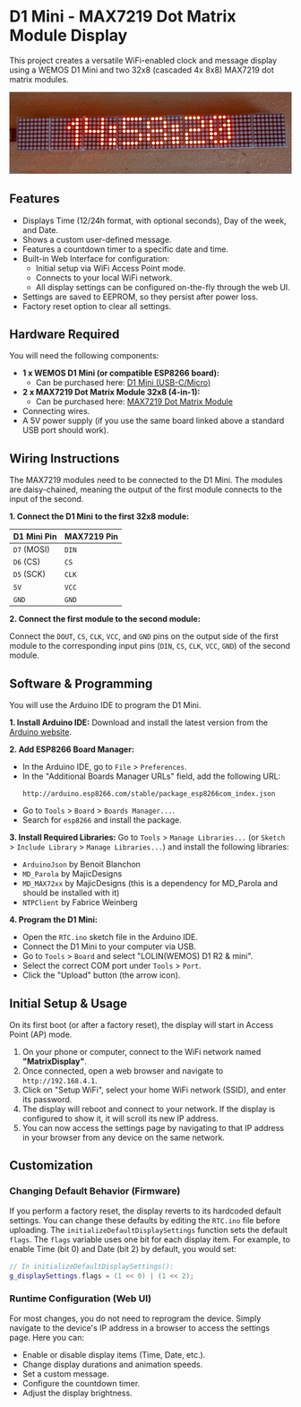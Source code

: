 # D1 Mini - MAX7219 Dot Matrix Module Display

This project creates a versatile WiFi-enabled clock and message display using a WEMOS D1 Mini and two 32x8 (cascaded 4x 8x8) MAX7219 dot matrix modules.

![GPIO Pin Out](D1%20Mini%20-%20MAX7219%20Dot%20Matrix%20Module%20Display.png)

## Features

*   Displays Time (12/24h format, with optional seconds), Day of the week, and Date.
*   Shows a custom user-defined message.
*   Features a countdown timer to a specific date and time.
*   Built-in Web Interface for configuration:
    *   Initial setup via WiFi Access Point mode.
    *   Connects to your local WiFi network.
    *   All display settings can be configured on-the-fly through the web UI.
*   Settings are saved to EEPROM, so they persist after power loss.
*   Factory reset option to clear all settings.

## Hardware Required

You will need the following components:

*   **1 x WEMOS D1 Mini (or compatible ESP8266 board):**
    *   Can be purchased here: [D1 Mini (USB-C/Micro)](https://www.aliexpress.com/item/1005007364969950.html)
*   **2 x MAX7219 Dot Matrix Module 32x8 (4-in-1):**
    *   Can be purchased here: [MAX7219 Dot Matrix Module](https://www.aliexpress.com/item/1005008005112441.html)
*   Connecting wires.
*   A 5V power supply (if you use the same board linked above a standard USB port should work).

## Wiring Instructions

The MAX7219 modules need to be connected to the D1 Mini. The modules are daisy-chained, meaning the output of the first module connects to the input of the second.

**1. Connect the D1 Mini to the first 32x8 module:**

| D1 Mini Pin | MAX7219 Pin |
| :---------- | :---------- |
| `D7` (MOSI) | `DIN`       |
| `D6` (CS)   | `CS`        |
| `D5` (SCK)  | `CLK`       |
| `5V`        | `VCC`       |
| `GND`       | `GND`       |

**2. Connect the first module to the second module:**

Connect the `DOUT`, `CS`, `CLK`, `VCC`, and `GND` pins on the output side of the first module to the corresponding input pins (`DIN`, `CS`, `CLK`, `VCC`, `GND`) of the second module.

## Software & Programming

You will use the Arduino IDE to program the D1 Mini.

**1. Install Arduino IDE:**
Download and install the latest version from the [Arduino website](https://www.arduino.cc/en/software).

**2. Add ESP8266 Board Manager:**
*   In the Arduino IDE, go to `File` > `Preferences`.
*   In the "Additional Boards Manager URLs" field, add the following URL:
    ```
    http://arduino.esp8266.com/stable/package_esp8266com_index.json
    ```
*   Go to `Tools` > `Board` > `Boards Manager...`.
*   Search for `esp8266` and install the package.

**3. Install Required Libraries:**
Go to `Tools` > `Manage Libraries...` (or `Sketch` > `Include Library` > `Manage Libraries...`) and install the following libraries:
*   `ArduinoJson` by Benoit Blanchon
*   `MD_Parola` by MajicDesigns
*   `MD_MAX72xx` by MajicDesigns (this is a dependency for MD_Parola and should be installed with it)
*   `NTPClient` by Fabrice Weinberg

**4. Program the D1 Mini:**
*   Open the `RTC.ino` sketch file in the Arduino IDE.
*   Connect the D1 Mini to your computer via USB.
*   Go to `Tools` > `Board` and select "LOLIN(WEMOS) D1 R2 & mini".
*   Select the correct COM port under `Tools` > `Port`.
*   Click the "Upload" button (the arrow icon).

## Initial Setup & Usage

On its first boot (or after a factory reset), the display will start in Access Point (AP) mode.

1.  On your phone or computer, connect to the WiFi network named **"MatrixDisplay"**.
2.  Once connected, open a web browser and navigate to `http://192.168.4.1`.
3.  Click on "Setup WiFi", select your home WiFi network (SSID), and enter its password.
4.  The display will reboot and connect to your network. If the display is configured to show it, it will scroll its new IP address.
5.  You can now access the settings page by navigating to that IP address in your browser from any device on the same network.

## Customization

### Changing Default Behavior (Firmware)

If you perform a factory reset, the display reverts to its hardcoded default settings. You can change these defaults by editing the `RTC.ino` file before uploading. The `initializeDefaultDisplaySettings` function sets the default `flags`. The `flags` variable uses one bit for each display item. For example, to enable Time (bit 0) and Date (bit 2) by default, you would set:
```c++
// In initializeDefaultDisplaySettings():
g_displaySettings.flags = (1 << 0) | (1 << 2);
```

### Runtime Configuration (Web UI)

For most changes, you do not need to reprogram the device. Simply navigate to the device's IP address in a browser to access the settings page. Here you can:
*   Enable or disable display items (Time, Date, etc.).
*   Change display durations and animation speeds.
*   Set a custom message.
*   Configure the countdown timer.
*   Adjust the display brightness.
